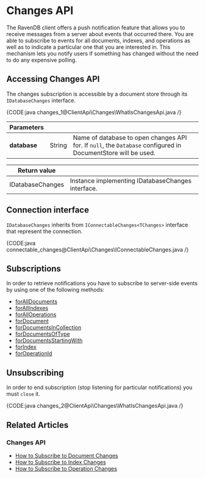 # Changes API 

The RavenDB client offers a push notification feature that allows you to receive messages from a server about events that occurred there.
You are able to subscribe to events for all documents, indexes, and operations as well as to indicate a particular one that you are interested in. 
This mechanism lets you notify users if something has changed without the need to do any expensive polling. 

## Accessing Changes API

The changes subscription is accessible by a document store through its `IDatabaseChanges` interface.

{CODE:java changes_1@ClientApi\Changes\WhatIsChangesApi.java /}

| Parameters | | |
| ------------- | ------------- | ----- |
| **database** | String | Name of database to open changes API for. If `null`, the `Database` configured in DocumentStore will be used. |

| Return value | |
| ------------- | ----- |
| IDatabaseChanges | Instance implementing IDatabaseChanges interface. |

## Connection interface

`IDatabaseChanges` inherits from `IConnectableChanges<TChanges>` interface that represent the connection.

{CODE:java connectable_changes@ClientApi\Changes\IConnectableChanges.java /}

## Subscriptions

In order to retrieve notifications you have to subscribe to server-side events by using one of the following methods:

- [forAllDocuments](../../client-api/changes/how-to-subscribe-to-document-changes#foralldocuments)
- [forAllIndexes](../../client-api/changes/how-to-subscribe-to-index-changes#forallindexes)
- [forAllOperations](../../client-api/changes/how-to-subscribe-to-operation-changes#foralloperations)
- [forDocument](../../client-api/changes/how-to-subscribe-to-document-changes#fordocument)
- [forDocumentsInCollection](../../client-api/changes/how-to-subscribe-to-document-changes#fordocumentsincollection)
- [forDocumentsOfType](../../client-api/changes/how-to-subscribe-to-document-changes#fordocumentsoftype)
- [forDocumentsStartingWith](../../client-api/changes/how-to-subscribe-to-document-changes#fordocumentsstartingwith)
- [forIndex](../../client-api/changes/how-to-subscribe-to-index-changes#forindex)
- [forOperationId](../../client-api/changes/how-to-subscribe-to-operation-changes#foroperation)

## Unsubscribing

In order to end subscription (stop listening for particular notifications) you must `close` it.

{CODE:java changes_2@ClientApi\Changes\WhatIsChangesApi.java /}

## Related Articles

### Changes API

- [How to Subscribe to Document Changes](../../client-api/changes/what-is-changes-api)
- [How to Subscribe to Index Changes](../../client-api/changes/how-to-subscribe-to-index-changes)
- [How to Subscribe to Operation Changes](../../client-api/changes/how-to-subscribe-to-operation-changes)
